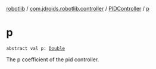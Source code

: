 [robotlib](../../index.md) / [com.jdroids.robotlib.controller](../index.md) / [PIDController](index.md) / [p](./p.md)

# p

`abstract val p: `[`Double`](https://kotlinlang.org/api/latest/jvm/stdlib/kotlin/-double/index.html)

The p coefficient of the pid controller.

